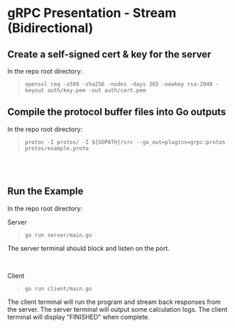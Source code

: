 # gRPC Presentation - Stream (Bidirectional)

## Create a self-signed cert & key for the server
In the repo root directory:
>`openssl req -x509 -sha256 -nodes -days 365 -newkey rsa:2048 -keyout auth/key.pem -out auth/cert.pem`

## Compile the protocol buffer files into Go outputs
In the repo root directory:
>`protoc -I protos/ -I ${GOPATH}/src --go_out=plugins=grpc:protos protos/example.proto`

<br>
<br>


## Run the Example
In the repo root directory:

Server
>`go run server/main.go`

The server terminal should block and listen on the port.

<br>

Client
>`go run client/main.go`

The client terminal will run the program and stream back responses from the server.
The server terminal will output some calculation logs.
The client terminal will display "FINISHED" when complete.